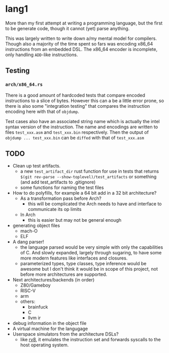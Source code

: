 # lang1

More than my first attempt at writing a programming language, but the first to
be generate code, though it cannot (yet) parse anything.

This was largely written to write down a/my mental model for compilers. Though also a
majority of the time spent so fars was encoding x86\_64 instructions from an embedded
DSL. The x86\_64 encoder is incomplete, only handling `ADD`-like instructions.

## Testing

### `arch/x86_64.rs`

There is a good amount of hardcoded tests that compare encoded instructions
to a slice of bytes. However this can a be a little error prone, so there is
also some "integration testing" that compares the instruction encoding here
with that of `objdump`.

Test cases also have an associated string name which is actually the intel
syntax version of the instruction. The name and encodings are written to files
`test_xxx.asm` and `test_xxx.bin` respectively. Then the output of
`objdump ... test_xxx.bin` can be `diffed` with that of `test_xxx.asm`


## TODO

* Clean up test artifacts.
    - a new `test_artifact_dir` rust function for use in tests that returns
        `$(git rev-parse --show-toplevel)/test_artifacts` or something (and add
        test_artifacts to .gitignore)
    - some functions for naming the test files
* How to do polyfills, for example a 64 bit add in a 32 bit architecture?
    - As a transformation pass before Arch?
        * this will be complicated the Arch needs to have and interface
            to communicate its op limits
    - In Arch
        * this is easier but may not be general enough
* generating object files
    - mach-O
    - ELF
* A dang parser!
    - the language parsed would be very simple with only the capabilities
        of C. And slowly expanded, largely through sugaring, to have some more modern
        features like interfaces and closures.
    - parameterized types, type classes, type inference would be awesome but I don't
        think it would be in scope of this project, not before more architectures are
        supported.
* Next architectures/backends (in order)
    - Z80/Gameboy
    - RISC-V
    - arm
    - others:
        * brainfuck
        * C
        * llvm ir
* debug information in the object file
* A virtual machine for the langugage
* Userspace simulators from the architecture DSLs?
    - like [rv8](https://web.archive.org/web/20191216112852/https://rv8.io/),
        it emulates the instruction set and forwards syscalls to the host
        operating system.
